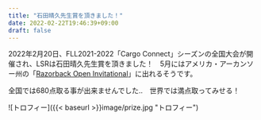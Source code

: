 ```yaml
---
title: "石田晴久先生賞を頂きました！"
date: 2022-02-22T19:46:39+09:00
draft: false
---
```


2022年2月20日、FLL2021-2022「Cargo Connect」シーズンの全国大会が開催され、LSRは石田晴久先生賞を頂きました！　5月にはアメリカ・アーカンソー州の「[Razorback Open Invitational](https://fllrazorback.com)」に出れるそうです。

全国では680点取る事が出来ませんでした..　世界では満点取ってみせる！

![トロフィー]({{< baseurl >}}image/prize.jpg "トロフィー")